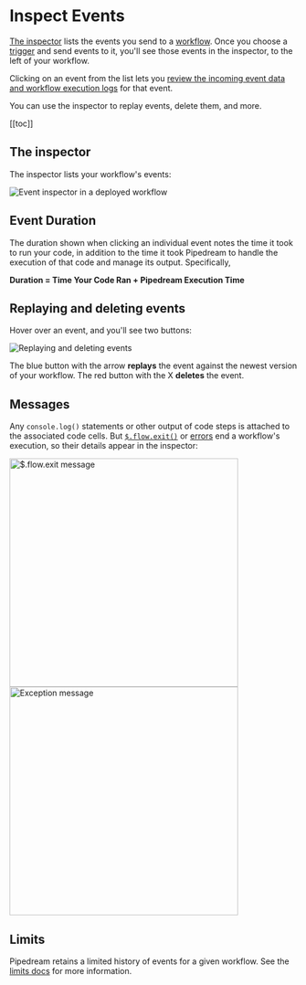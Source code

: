# Inspect Events

<VideoPlayer url="https://www.youtube.com/embed/vaOKKhBLqlE" title="Diving into the workflow inspector" />

[The inspector](#the-inspector) lists the events you send to a [workflow](/workflows/). Once you choose a [trigger](/workflows/steps/triggers/) and send events to it, you'll see those events in the inspector, to the left of your workflow.

Clicking on an event from the list lets you [review the incoming event data and workflow execution logs](/workflows/events/#examining-event-data) for that event.

You can use the inspector to replay events, delete them, and more.

[[toc]]

## The inspector

The inspector lists your workflow's events:

![Event inspector in a deployed workflow](https://res.cloudinary.com/pipedreamin/image/upload/v1648759565/docs/components/CleanShot_2022-03-31_at_16.45.52_vwwhaj.png)

## Event Duration

The duration shown when clicking an individual event notes the time it took to run your code, in addition to the time it took Pipedream to handle the execution of that code and manage its output. Specifically,

**Duration = Time Your Code Ran + Pipedream Execution Time**

## Replaying and deleting events

Hover over an event, and you'll see two buttons:

![Replaying and deleting events](https://res.cloudinary.com/pipedreamin/image/upload/v1648759778/docs/components/CleanShot_2022-03-31_at_16.49.24_ska5vo.gif)

The blue button with the arrow **replays** the event against the newest version of your workflow. The red button with the X **deletes** the event.

## Messages

Any `console.log()` statements or other output of code steps is attached to the associated code cells. But [`$.flow.exit()`](/code/nodejs/#ending-a-workflow-early) or [errors](/code/nodejs/#errors) end a workflow's execution, so their details appear in the inspector:

<div>
<img width="400px" alt="$.flow.exit message" src="./images/dollar-end.png">
</div>

<div>
<img width="400px" alt="Exception message" src="./images/exception.png">
</div>

## Limits

Pipedream retains a limited history of events for a given workflow. See the [limits docs](/limits/#event-execution-history) for more information.

<Footer />
